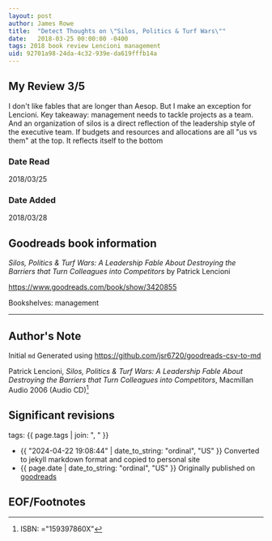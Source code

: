 ```yaml
---
layout: post
author: James Rowe
title:  "Detect Thoughts on \"Silos, Politics & Turf Wars\""
date:   2018-03-25 00:00:00 -0400
tags: 2018 book review Lencioni management
uid: 92701a98-24da-4c32-939e-da619fffb14a
---
```




## My Review 3/5

I don't like fables that are longer than Aesop. But I make an exception for Lencioni. Key takeaway: management needs to tackle projects as a team. And an organization of silos is a direct reflection of the leadership style of the executive team. If budgets and resources and allocations are all "us vs them" at the top. It reflects itself to the bottom

### Date Read
2018/03/25

### Date Added
2018/03/28

## Goodreads book information

*Silos, Politics & Turf Wars: A Leadership Fable About Destroying the Barriers that Turn Colleagues into Competitors* by Patrick Lencioni

https://www.goodreads.com/book/show/3420855

Bookshelves: management

---

## Author's Note

Initial `md` Generated using https://github.com/jsr6720/goodreads-csv-to-md

Patrick Lencioni, *Silos, Politics & Turf Wars: A Leadership Fable About Destroying the Barriers that Turn Colleagues into Competitors*,  Macmillan Audio 2006 (Audio CD)[^1]

## Significant revisions

tags: {{ page.tags | join: ", " }} <!-- todo move this somewhere -->

- {{ "2024-04-22 19:08:44" | date_to_string: "ordinal", "US" }} Converted to jekyll markdown format and copied to personal site
- {{ page.date | date_to_string: "ordinal", "US" }} Originally published on [goodreads](https://www.goodreads.com)

## EOF/Footnotes

[^1]: ISBN: ="159397860X"